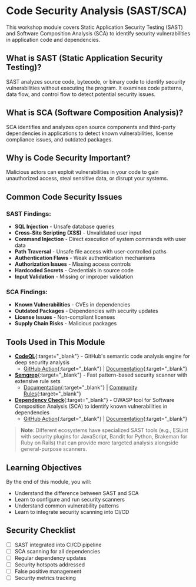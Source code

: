 # Code Security Analysis (SAST/SCA)

This workshop module covers Static Application Security Testing (SAST) and Software Composition Analysis (SCA) to identify security vulnerabilities in application code and dependencies.

## What is SAST (Static Application Security Testing)?

SAST analyzes source code, bytecode, or binary code to identify security vulnerabilities without executing the program. It examines code patterns, data flow, and control flow to detect potential security issues.

## What is SCA (Software Composition Analysis)?

SCA identifies and analyzes open source components and third-party dependencies in applications to detect known vulnerabilities, license compliance issues, and outdated packages.

## Why is Code Security Important?

Malicious actors can exploit vulnerabilities in your code to gain unauthorized access, steal sensitive data, or disrupt your systems.

## Common Code Security Issues

### SAST Findings:
- **SQL Injection** - Unsafe database queries
- **Cross-Site Scripting (XSS)** - Unvalidated user input
- **Command Injection** - Direct execution of system commands with user data
- **Path Traversal** - Unsafe file access with user-controlled paths
- **Authentication Flaws** - Weak authentication mechanisms
- **Authorization Issues** - Missing access controls
- **Hardcoded Secrets** - Credentials in source code
- **Input Validation** - Missing or improper validation

### SCA Findings:
- **Known Vulnerabilities** - CVEs in dependencies
- **Outdated Packages** - Dependencies with security updates
- **License Issues** - Non-compliant licenses
- **Supply Chain Risks** - Malicious packages

## Tools Used in This Module

- [**CodeQL**](https://github.com/github/codeql){:target="_blank"} - GitHub's semantic code analysis engine for deep security analysis
  - [GitHub Action](https://github.com/github/codeql-action){:target="_blank"} | [Documentation](https://codeql.github.com/docs/){:target="_blank"}
- [**Semgrep**](https://github.com/semgrep/semgrep){:target="_blank"} - Fast pattern-based security scanner with extensive rule sets 
  - [Documentation](https://semgrep.dev/docs/){:target="_blank"} | [Community Rules](https://semgrep.dev/explore){:target="_blank"}
- [**Dependency Check**](https://github.com/dependency-check/DependencyCheck){:target="_blank"} - OWASP tool for Software Composition Analysis (SCA) to identify known vulnerabilities in dependencies
  - [GitHub Action](https://github.com/dependency-check/Dependency-Check_Action){:target="_blank"} | [Documentation](https://jeremylong.github.io/DependencyCheck/){:target="_blank"}

> **Note**: Different ecosystems have specialized SAST tools (e.g., ESLint with security plugins for JavaScript, Bandit for Python, Brakeman for Ruby on Rails) that can provide more targeted analysis alongside general-purpose scanners.

## Learning Objectives

By the end of this module, you will:
- Understand the difference between SAST and SCA
- Learn to configure and run security scanners
- Understand common vulnerability patterns
- Learn to integrate security scanning into CI/CD

## Security Checklist

- [ ] SAST integrated into CI/CD pipeline
- [ ] SCA scanning for all dependencies
- [ ] Regular dependency updates
- [ ] Security hotspots addressed
- [ ] False positive management
- [ ] Security metrics tracking